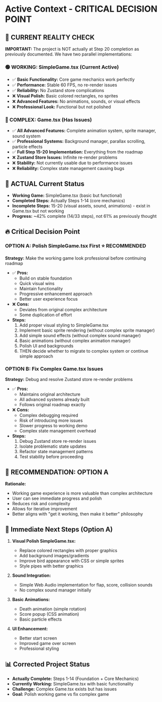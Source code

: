 # Active Context - CRITICAL DECISION POINT

## 🚨 CURRENT REALITY CHECK
**IMPORTANT:** The project is NOT actually at Step 20 completion as previously documented. We have two parallel implementations:

### 🟢 WORKING: SimpleGame.tsx (Current Active)
- ✅ **Basic Functionality:** Core game mechanics work perfectly
- ✅ **Performance:** Stable 60 FPS, no re-render issues  
- ✅ **Reliability:** No Zustand store complications
- ❌ **Visual Polish:** Basic colored rectangles, no sprites
- ❌ **Advanced Features:** No animations, sounds, or visual effects
- ❌ **Professional Look:** Functional but not polished

### 🔴 COMPLEX: Game.tsx (Has Issues)
- ✅ **All Advanced Features:** Complete animation system, sprite manager, sound system
- ✅ **Professional Systems:** Background manager, parallax scrolling, particle effects
- ✅ **Full Step 15-20 Implementation:** Everything from the roadmap
- ❌ **Zustand Store Issues:** Infinite re-render problems
- ❌ **Stability:** Not currently usable due to performance issues
- ❌ **Reliability:** Complex state management causing bugs

## 🎯 ACTUAL Current Status
- **Working Game:** SimpleGame.tsx (basic but functional)
- **Completed Steps:** Actually Steps 1-14 (core mechanics)
- **Incomplete Steps:** 15-20 (visual assets, sound, animations) - exist in Game.tsx but not working
- **Progress:** ~42% complete (14/33 steps), not 61% as previously thought

## 🔥 Critical Decision Point

### OPTION A: Polish SimpleGame.tsx First ⭐ RECOMMENDED
**Strategy:** Make the working game look professional before continuing roadmap
- ✅ **Pros:** 
  - Build on stable foundation
  - Quick visual wins
  - Maintain functionality
  - Progressive enhancement approach
  - Better user experience focus
- ❌ **Cons:** 
  - Deviates from original complex architecture
  - Some duplication of effort
- **Steps:**
  1. Add proper visual styling to SimpleGame.tsx
  2. Implement basic sprite rendering (without complex sprite manager)
  3. Add simple sound effects (without complex sound manager) 
  4. Basic animations (without complex animation manager)
  5. Polish UI and backgrounds
  6. THEN decide whether to migrate to complex system or continue simple approach

### OPTION B: Fix Complex Game.tsx Issues
**Strategy:** Debug and resolve Zustand store re-render problems
- ✅ **Pros:**
  - Maintains original architecture
  - All advanced systems already built
  - Follows original roadmap exactly
- ❌ **Cons:**
  - Complex debugging required
  - Risk of introducing more issues
  - Slower progress to working demo
  - Complex state management overhead
- **Steps:**
  1. Debug Zustand store re-render issues
  2. Isolate problematic state updates
  3. Refactor state management patterns
  4. Test stability before proceeding

## 🎯 RECOMMENDATION: OPTION A
**Rationale:** 
- Working game experience is more valuable than complex architecture
- User can see immediate progress and polish
- Reduces risk and complexity
- Allows for iterative improvement
- Better aligns with "get it working, then make it better" philosophy

## 🚀 Immediate Next Steps (Option A)
1. **Visual Polish SimpleGame.tsx:**
   - Replace colored rectangles with proper graphics
   - Add background images/gradients
   - Improve bird appearance with CSS or simple sprites
   - Style pipes with better graphics

2. **Sound Integration:**
   - Simple Web Audio implementation for flap, score, collision sounds
   - No complex sound manager initially

3. **Basic Animations:**
   - Death animation (simple rotation)
   - Score popup (CSS animation)
   - Basic particle effects

4. **UI Enhancement:**
   - Better start screen
   - Improved game over screen
   - Professional styling

## 📊 Corrected Project Status
- **Actually Complete:** Steps 1-14 (Foundation + Core Mechanics)
- **Currently Working:** SimpleGame.tsx with basic functionality
- **Challenge:** Complex Game.tsx exists but has issues
- **Goal:** Polish working game vs fix complex game 
